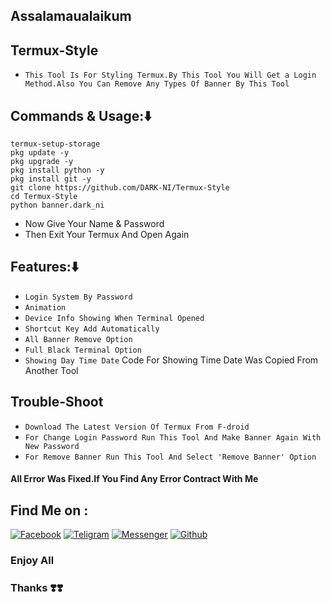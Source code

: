 
## Assalamaualaikum
## Termux-Style
* `This Tool Is For Styling Termux.By This Tool You Will Get a Login Method.Also You Can Remove Any Types Of Banner By This Tool`

## Commands & Usage:⬇️
````
termux-setup-storage
pkg update -y
pkg upgrade -y
pkg install python -y
pkg install git -y
git clone https://github.com/DARK-NI/Termux-Style
cd Termux-Style
python banner.dark_ni
````
* Now Give Your Name & Password
* Then Exit Your Termux And Open Again

## Features:⬇️

* `Login System By Password`
* `Animation`
* `Device Info Showing When Terminal Opened`
* `Shortcut Key Add Automatically`
* `All Banner Remove Option`
* `Full Black Terminal Option`
* `Showing Day Time Date`
Code For Showing Time Date Was Copied From Another Tool

## Trouble-Shoot
* `Download The Latest Version Of Termux From F-droid`
* `For Change Login Password Run This Tool And Make Banner Again With New Password`
* `For Remove Banner Run This Tool And Select 'Remove Banner' Option`

#### All Error Was Fixed.If You Find Any Error Contract With Me

## Find Me on :

[![Facebook](https://img.shields.io/badge/Facebook-green?style=for-the-badge&logo=facebook)](https://m.facebook.com/link.copy.koro.kno.babu)
[![Teligram](https://img.shields.io/badge/Chat-Teligram-blue?style=for-the-badge&logo=teligram)](https://t.me/md_nazmulislam)
[![Messenger](https://img.shields.io/badge/Chat-Messenger-blue?style=for-the-badge&logo=messenger)](https://m.me/link.copy.koro.kno.babu)
[![Github](https://img.shields.io/badge/Github-Github-143green?style=for-the-badge&logo=github)](https://github.com/DARK-NI)


### Enjoy All
### Thanks ❣️❣️
